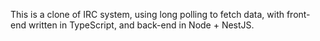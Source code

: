 This is a clone of IRC system, using long polling to fetch data, with front-end written in TypeScript, and back-end in Node + NestJS. 
